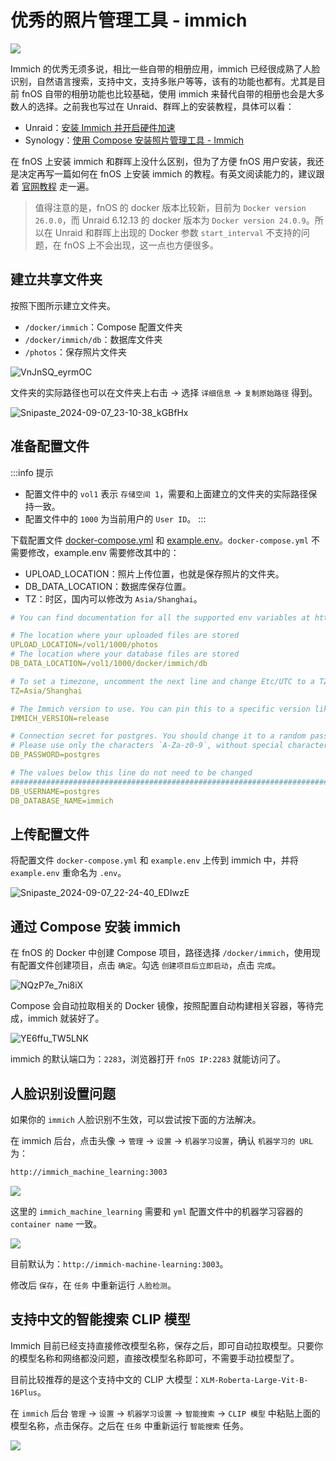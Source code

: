# 优秀的照片管理工具 - immich

![](https://img.slarker.me/wiki/202409112117284.jpg)

Immich 的优秀无须多说，相比一些自带的相册应用，immich 已经很成熟了人脸识别，自然语言搜索，支持中文，支持多账户等等，该有的功能也都有。尤其是目前 fnOS 自带的相册功能也比较基础，使用 immich 来替代自带的相册也会是大多数人的选择。之前我也写过在 Unraid、群晖上的安装教程，具体可以看：

- Unraid：[安装 Immich 并开启硬件加速](/unraid/deploy_immich.md)
- Synology：[使用 Compose 安装照片管理工具 - Immich](/synology/immich_deploy.md)

在 fnOS 上安装 immich 和群晖上没什么区别，但为了方便 fnOS 用户安装，我还是决定再写一篇如何在 fnOS 上安装 immich 的教程。有英文阅读能力的，建议跟着 [官网教程](https://immich.app/docs/install/docker-compose) 走一遍。

> 值得注意的是，fnOS 的 docker 版本比较新，目前为 `Docker version 26.0.0`，而 Unraid 6.12.13 的 docker 版本为 `Docker version 24.0.9`。所以在 Unraid 和群晖上出现的 Docker 参数 `start_interval` 不支持的问题，在 fnOS 上不会出现，这一点也方便很多。

## 建立共享文件夹

按照下图所示建立文件夹。

- `/docker/immich`：Compose 配置文件夹
- `/docker/immich/db`：数据库文件夹
- `/photos`：保存照片文件夹

![VnJnSQ_eyrmOC](https://img.slarker.me/wiki/VnJnSQ_eyrmOC.png)

文件夹的实际路径也可以在文件夹上右击 -> 选择 `详细信息` -> `复制原始路径` 得到。

![Snipaste_2024-09-07_23-10-38_kGBfHx](https://img.slarker.me/wiki/Snipaste_2024-09-07_23-10-38_kGBfHx.png)

## 准备配置文件

:::info 提示
- 配置文件中的 `vol1` 表示 `存储空间 1`，需要和上面建立的文件夹的实际路径保持一致。
- 配置文件中的 `1000` 为当前用户的 `User ID`。
:::

下载配置文件 [docker-compose.yml](https://github.com/immich-app/immich/releases/latest/download/docker-compose.yml) 和 [example.env](https://github.com/immich-app/immich/releases/latest/download/example.env)。`docker-compose.yml` 不需要修改，example.env 需要修改其中的：

- UPLOAD_LOCATION：照片上传位置，也就是保存照片的文件夹。
- DB_DATA_LOCATION：数据库保存位置。
- TZ：时区，国内可以修改为 `Asia/Shanghai`。

```yml
# You can find documentation for all the supported env variables at https://immich.app/docs/install/environment-variables

# The location where your uploaded files are stored
UPLOAD_LOCATION=/vol1/1000/photos
# The location where your database files are stored
DB_DATA_LOCATION=/vol1/1000/docker/immich/db

# To set a timezone, uncomment the next line and change Etc/UTC to a TZ identifier from this list: https://en.wikipedia.org/wiki/List_of_tz_database_time_zones#List
TZ=Asia/Shanghai

# The Immich version to use. You can pin this to a specific version like "v1.71.0"
IMMICH_VERSION=release

# Connection secret for postgres. You should change it to a random password
# Please use only the characters `A-Za-z0-9`, without special characters or spaces
DB_PASSWORD=postgres

# The values below this line do not need to be changed
###################################################################################
DB_USERNAME=postgres
DB_DATABASE_NAME=immich
```

## 上传配置文件

将配置文件 `docker-compose.yml` 和 `example.env` 上传到 immich 中，并将 `example.env` 重命名为 `.env`。

![Snipaste_2024-09-07_22-24-40_EDIwzE](https://img.slarker.me/wiki/Snipaste_2024-09-07_22-24-40_EDIwzE.png)

## 通过 Compose 安装 immich

在 fnOS 的 Docker 中创建 Compose 项目，路径选择 `/docker/immich`，使用现有配置文件创建项目，点击 `确定`。勾选 `创建项目后立即启动`，点击 `完成`。

![NQzP7e_7ni8iX](https://img.slarker.me/wiki/NQzP7e_7ni8iX.png)

Compose 会自动拉取相关的 Docker 镜像，按照配置自动构建相关容器，等待完成，immich 就装好了。

![YE6ffu_TW5LNK](https://img.slarker.me/wiki/YE6ffu_TW5LNK.png)

immich 的默认端口为：`2283`，浏览器打开 `fnOS IP:2283` 就能访问了。

## 人脸识别设置问题

如果你的 `immich` 人脸识别不生效，可以尝试按下面的方法解决。

在 immich 后台，点击头像 -> `管理` -> `设置` -> `机器学习设置`，确认 `机器学习的 URL` 为：

```sh
http://immich_machine_learning:3003
```

![](https://img.slarker.me/wiki/477f81956e184107ad2b2244b21657be.webp)

这里的 `immich_machine_learning` 需要和 `yml` 配置文件中的机器学习容器的 `container name` 一致。

![](https://img.slarker.me/wiki/7a17b0c2aa3547a0ad59e12bf9687daf.webp)

目前默认为：`http://immich-machine-learning:3003`。

修改后 `保存`，在 `任务` 中重新运行 `人脸检测`。

## 支持中文的智能搜索 CLIP 模型

Immich 目前已经支持直接修改模型名称，保存之后，即可自动拉取模型。只要你的模型名称和网络都没问题，直接改模型名称即可，不需要手动拉模型了。

目前比较推荐的是这个支持中文的 CLIP 大模型：`XLM-Roberta-Large-Vit-B-16Plus`。

在 `immich` 后台 `管理` -> `设置` -> `机器学习设置` -> `智能搜索` -> `CLIP 模型` 中粘贴上面的模型名称，点击保存。之后在 `任务` 中重新运行 `智能搜索` 任务。

![](https://img.slarker.me/wiki/52a4873d487343efb1ff740100f10955.webp)